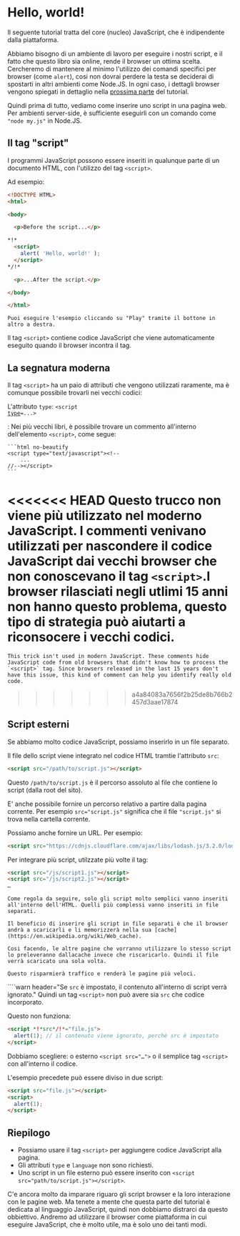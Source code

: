 # Hello, world!

Il seguente tutorial tratta del core (nucleo) JavaScript, che è indipendente dalla piattaforma.

Abbiamo bisogno di un ambiente di lavoro per eseguire i nostri script, e il fatto che questo libro sia online, rende il browser un ottima scelta. Cercheremo di mantenere al minimo l'utilizzo dei comandi specifici per browser (come `alert`), cosi non dovrai perdere la testa se deciderai di spostarti in altri ambienti come Node.JS. In ogni caso, i dettagli browser vengono spiegati in dettaglio nella [prossima parte](/ui) del tutorial.

Quindi prima di tutto, vediamo come inserire uno script in una pagina web. Per ambienti server-side, è sufficiente eseguirli con un comando come `"node my.js"` in Node.JS.

## Il tag "script"

I programmi JavaScript possono essere inseriti in qualunque parte di un documento HTML, con l'utilizzo del tag `<script>`.

Ad esempio:

```html run height=100
<!DOCTYPE HTML>
<html>

<body>

  <p>Before the script...</p>

*!*
  <script>
    alert( 'Hello, world!' );
  </script>
*/!*

  <p>...After the script.</p>

</body>

</html>
```

```online
Puoi eseguire l'esempio cliccando su "Play" tramite il bottone in altro a destra.
```

Il tag `<script>` contiene codice JavaScript che viene automaticamente eseguito quando il browser incontra il tag.

## La segnatura moderna

Il tag `<script>` ha un paio di attributi che vengono utilizzati raramente, ma è comunque possibile trovarli nei vecchi codici:

 L'attributo `type`: <code>&lt;script <u>type</u>=...&gt;</code>

: Nei più vecchi libri, è possibile trovare un commento all'interno dell'elemento `<script>`, come segue:

    ```html no-beautify
    <script type="text/javascript"><!--
        ...
    //--></script>
    ```

<<<<<<< HEAD
    Questo trucco non viene più utilizzato nel moderno JavaScript. I commenti venivano utilizzati per nascondere il codice JavaScript dai vecchi browser che non conoscevano il tag `<script>`.I browser rilasciati negli utlimi 15 anni non hanno questo problema, questo tipo di strategia può aiutarti a riconsocere i vecchi codici.
=======
    This trick isn't used in modern JavaScript. These comments hide JavaScript code from old browsers that didn't know how to process the `<script>` tag. Since browsers released in the last 15 years don't have this issue, this kind of comment can help you identify really old code.
>>>>>>> a4a84083a7656f2b25de8b766b2457d3aae17874

## Script esterni

Se abbiamo molto codice JavaScript, possiamo inserirlo in un file separato.

Il file dello script viene integrato nel codice HTML tramtie l'attributo `src`:

```html
<script src="/path/to/script.js"></script>
```

Questo `/path/to/script.js` è il percorso assoluto al file che contiene lo script (dalla root del sito).

E' anche possibile fornire un percorso relativo a partire dalla pagina corrente. Per esempio `src="script.js"` significa che il file `"script.js"` si trova nella cartella corrente.

Possiamo anche fornire un URL. Per esempio:

```html
<script src="https://cdnjs.cloudflare.com/ajax/libs/lodash.js/3.2.0/lodash.js"></script>
```

Per integrare più script, utilzzate più volte il tag:

```html
<script src="/js/script1.js"></script>
<script src="/js/script2.js"></script>
…
```

```smart
Come regola da seguire, solo gli script molto semplici vanno inseriti all'interno dell'HTML. Quelli più complessi vanno inseriti in file separati.

Il beneficio di inserire gli script in file separati è che il browser andrà a scaricarli e li memorizzerà nella sua [cache](https://en.wikipedia.org/wiki/Web_cache).

Cosi facendo, le altre pagine che vorranno utilizzare lo stesso script lo preleveranno dallacache invece che riscaricarlo. Quindi il file verrà scaricato una sola volta.

Questo risparmierà traffico e renderà le pagine più veloci.
```

````warn header="Se `src` è impostato, il contenuto all'interno di script verrà ignorato."
Quindi un tag `<script>` non può avere sia `src` che codice incorporato.

Questo non funziona:

```html
<script *!*src*/!*="file.js">
  alert(1); // il contenuto viene ignorato, perchè src è impostato
</script>
```

Dobbiamo scegliere: o esterno `<script src="…">` o il semplice tag `<script>` con all'interno il codice.

L'esempio precedete può essere diviso in due script:

```html
<script src="file.js"></script>
<script>
  alert(1);
</script>
```

## Riepilogo

- Possiamo usare il tag `<script>` per aggiungere codice JavaScript alla pagina.
- Gli attributi `type` e `language` non sono richiesti.
- Uno script in un file esterno può essere inserito con `<script src="path/to/script.js"></script>`.

C'e ancora molto da imparare riguaro gli script browser e la loro interazione con le pagine web. Ma tenete a mente che questa parte del tutorial è dedicata al linguaggio JavaScript, quindi non dobbiamo distrarci da questo obbiettivo. Andremo ad utilizzare il browser come piattaforma in cui eseguire JavaScript, che è molto utile, ma è solo uno dei tanti modi. 
